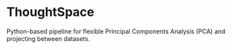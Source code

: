 # ThoughtSpace

Python-based pipeline for flexible Principal Components Analysis (PCA) and projecting between datasets.
